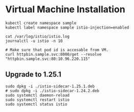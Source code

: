# Virtual Machine Installation


```shell
kubectl create namespace sample
kubectl label namespace sample istio-injection=enabled
```


```shell
cat /var/log/istio/istio.log
journalctl -u istio -n 10

# Make sure that pod id is accesable from VM.
curl httpbin.sample.svc:8000/get --resolve "httpbin.sample.svc:80:10.96.220.115"
```



## Upgrade to 1.25.1

```shell
sudo dpkg -i ./istio-sidecar-1.25.1.deb
# sudo dpkg -i ./istio-sidecar-1.24.2.deb
sudo systemctl daemon-reload 
sudo systemctl restart istio
sudo systemctl status istio
```
